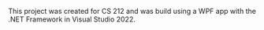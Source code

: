 This project was created for CS 212 and was build using a WPF app with the .NET Framework in Visual Studio 2022.

